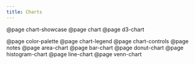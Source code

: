 ```yaml
---
title: Charts
---
```


@page chart-showcase
@page chart
@page d3-chart

@page color-palette
@page chart-legend
@page chart-controls
@page notes
@page area-chart
@page bar-chart
@page donut-chart
@page histogram-chart
@page line-chart
@page venn-chart
